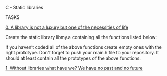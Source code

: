 C - Static libraries

TASKS


[0. A library is not a luxury but one of the necessities of life](libmy.a)

Create the static library libmy.a containing all the functions listed below:

If you haven’t coded all of the above functions create empty ones with the right prototype.
Don’t forget to push your main.h file to your repository. It should at least contain all the prototypes of the above functions.

[1. Without libraries what have we? We have no past and no future](create_static_lib.sh)


